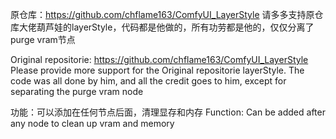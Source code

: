 原仓库：https://github.com/chflame163/ComfyUI_LayerStyle
请多多支持原仓库大佬葫芦娃的layerStyle，代码都是他做的，所有功劳都是他的，仅仅分离了purge vram节点

Original repositorie: https://github.com/chflame163/ComfyUI_LayerStyle
Please provide more support for the Original repositorie  layerStyle. The code was all done by him, and all the credit goes to him, except for separating the purge vram node

功能：可以添加在任何节点后面，清理显存和内存
Function: Can be added after any node to clean up vram and memory

